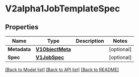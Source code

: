 # V2alpha1JobTemplateSpec

## Properties
Name | Type | Description | Notes
------------ | ------------- | ------------- | -------------
**Metadata** | [**V1ObjectMeta**](v1.ObjectMeta.md) |  | [optional] 
**Spec** | [**V1JobSpec**](v1.JobSpec.md) |  | [optional] 

[[Back to Model list]](../README.md#documentation-for-models) [[Back to API list]](../README.md#documentation-for-api-endpoints) [[Back to README]](../README.md)


